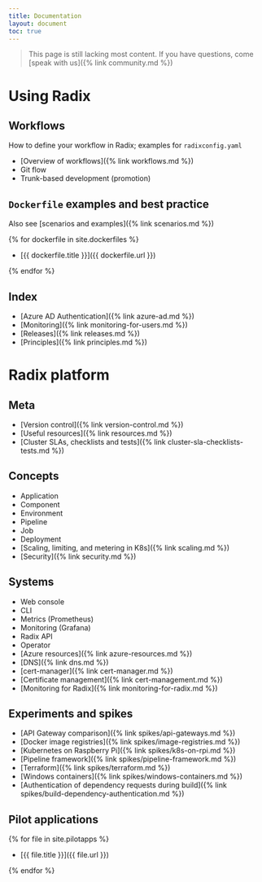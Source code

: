 ```yaml
---
title: Documentation
layout: document
toc: true
---
```


> This page is still lacking most content. If you have questions, come [speak with us]({% link community.md %})

# Using Radix

## Workflows

How to define your workflow in Radix; examples for `radixconfig.yaml`

- [Overview of workflows]({% link workflows.md %})
- Git flow
- Trunk-based development (promotion)

## `Dockerfile` examples and best practice

Also see [scenarios and examples]({% link scenarios.md %})

{% for dockerfile in site.dockerfiles %}

- [{{ dockerfile.title }}]({{ dockerfile.url }})

{% endfor %}

## Index

 - [Azure AD Authentication]({% link azure-ad.md %})
 - [Monitoring]({% link monitoring-for-users.md %})
 - [Releases]({% link releases.md %})
 - [Principles]({% link principles.md %})

# Radix platform

## Meta

 - [Version control]({% link version-control.md %})
 - [Useful resources]({% link resources.md %})
 - [Cluster SLAs, checklists and tests]({% link cluster-sla-checklists-tests.md %})

## Concepts

- Application
- Component
- Environment
- Pipeline
- Job
- Deployment
- [Scaling, limiting, and metering in K8s]({% link scaling.md %})
- [Security]({% link security.md %})



## Systems

- Web console
- CLI
- Metrics (Prometheus)
- Monitoring (Grafana)
- Radix API
- Operator
- [Azure resources]({% link azure-resources.md %})
- [DNS]({% link dns.md %})
- [cert-manager]({% link cert-manager.md %})
- [Certificate management]({% link cert-management.md %})
- [Monitoring for Radix]({% link monitoring-for-radix.md %})



## Experiments and spikes

- [API Gateway comparison]({% link spikes/api-gateways.md %})
- [Docker image registries]({% link spikes/image-registries.md %})
- [Kubernetes on Raspberry Pi]({% link spikes/k8s-on-rpi.md %})
- [Pipeline framework]({% link spikes/pipeline-framework.md %})
- [Terraform]({% link spikes/terraform.md %})
- [Windows containers]({% link spikes/windows-containers.md %})
- [Authentication of dependency requests during build]({% link spikes/build-dependency-authentication.md %})

## Pilot applications

{% for file in site.pilotapps %}

- [{{ file.title }}]({{ file.url }})

{% endfor %}

